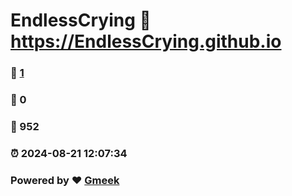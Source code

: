 # EndlessCrying :link: https://EndlessCrying.github.io 
### :page_facing_up: [1](https://EndlessCrying.github.io/tag.html) 
### :speech_balloon: 0 
### :hibiscus: 952 
### :alarm_clock: 2024-08-21 12:07:34 
### Powered by :heart: [Gmeek](https://github.com/Meekdai/Gmeek)
